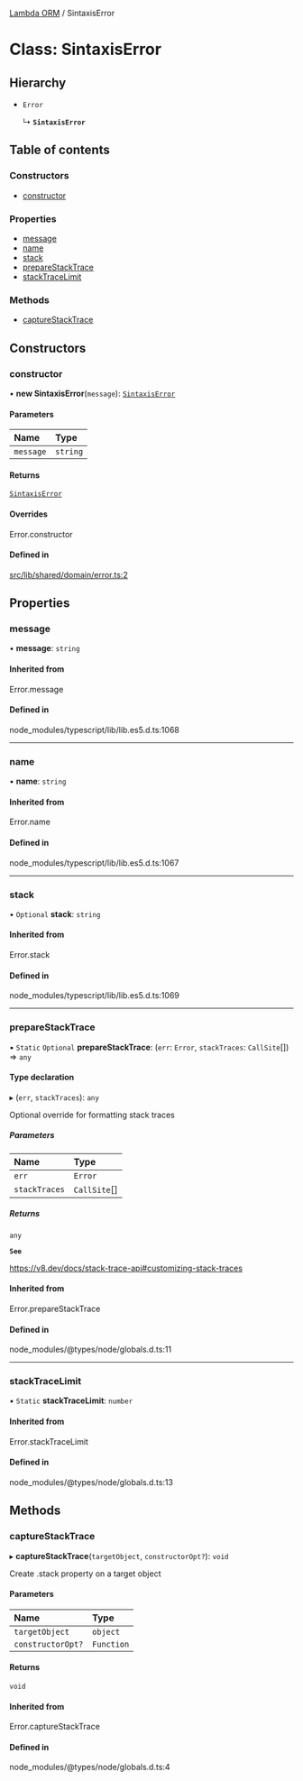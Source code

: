 [Lambda ORM](../README.md) / SintaxisError

# Class: SintaxisError

## Hierarchy

- `Error`

  ↳ **`SintaxisError`**

## Table of contents

### Constructors

- [constructor](SintaxisError.md#constructor)

### Properties

- [message](SintaxisError.md#message)
- [name](SintaxisError.md#name)
- [stack](SintaxisError.md#stack)
- [prepareStackTrace](SintaxisError.md#preparestacktrace)
- [stackTraceLimit](SintaxisError.md#stacktracelimit)

### Methods

- [captureStackTrace](SintaxisError.md#capturestacktrace)

## Constructors

### constructor

• **new SintaxisError**(`message`): [`SintaxisError`](SintaxisError.md)

#### Parameters

| Name | Type |
| :------ | :------ |
| `message` | `string` |

#### Returns

[`SintaxisError`](SintaxisError.md)

#### Overrides

Error.constructor

#### Defined in

[src/lib/shared/domain/error.ts:2](https://github.com/FlavioLionelRita/lambdaorm/blob/835c25c0/src/lib/shared/domain/error.ts#L2)

## Properties

### message

• **message**: `string`

#### Inherited from

Error.message

#### Defined in

node_modules/typescript/lib/lib.es5.d.ts:1068

___

### name

• **name**: `string`

#### Inherited from

Error.name

#### Defined in

node_modules/typescript/lib/lib.es5.d.ts:1067

___

### stack

• `Optional` **stack**: `string`

#### Inherited from

Error.stack

#### Defined in

node_modules/typescript/lib/lib.es5.d.ts:1069

___

### prepareStackTrace

▪ `Static` `Optional` **prepareStackTrace**: (`err`: `Error`, `stackTraces`: `CallSite`[]) => `any`

#### Type declaration

▸ (`err`, `stackTraces`): `any`

Optional override for formatting stack traces

##### Parameters

| Name | Type |
| :------ | :------ |
| `err` | `Error` |
| `stackTraces` | `CallSite`[] |

##### Returns

`any`

**`See`**

https://v8.dev/docs/stack-trace-api#customizing-stack-traces

#### Inherited from

Error.prepareStackTrace

#### Defined in

node_modules/@types/node/globals.d.ts:11

___

### stackTraceLimit

▪ `Static` **stackTraceLimit**: `number`

#### Inherited from

Error.stackTraceLimit

#### Defined in

node_modules/@types/node/globals.d.ts:13

## Methods

### captureStackTrace

▸ **captureStackTrace**(`targetObject`, `constructorOpt?`): `void`

Create .stack property on a target object

#### Parameters

| Name | Type |
| :------ | :------ |
| `targetObject` | `object` |
| `constructorOpt?` | `Function` |

#### Returns

`void`

#### Inherited from

Error.captureStackTrace

#### Defined in

node_modules/@types/node/globals.d.ts:4

